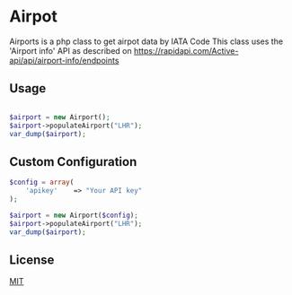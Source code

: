 # Airpot

Airports is a php class to get airpot data by IATA Code
This class uses the 'Airport info' API as described on https://rapidapi.com/Active-api/api/airport-info/endpoints


## Usage

```php

$airport = new Airport();
$airport->populateAirport("LHR");
var_dump($airport);
```

## Custom Configuration

```php
$config = array(
	'apikey'	=> "Your API key"
);

$airport = new Airport($config);
$airport->populateAirport("LHR");
var_dump($airport);

```
## License
[MIT](https://choosealicense.com/licenses/mit/)
